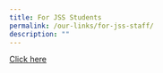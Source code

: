 ```yaml
---
title: For JSS Students
permalink: /our-links/for-jss-staff/
description: ""
---
```

[Click here](https://docs.google.com/presentation/d/e/2PACX-1vRP-xmtlpVK3KerMpFE4z2LeP-B9J6y9o7AUJjuTy0d7VjWvtqDBsG86WZxPmKALzLzsnyEXgo5l0g6/pub?start=true&loop=true&delayms=600000&slide=id.p)